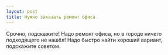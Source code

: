 ```yaml
---
layout: post 
title: Нужно заказать ремонт офиса 
--- 
```

Срочно, подскажите! Надо ремонт офиса, но в городе ничего подходящего не нашёл! Надо быстро найти хороший вариант, подскажите советом.